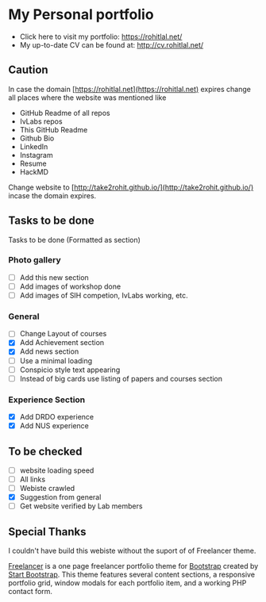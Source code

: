 # My Personal portfolio

- Click here to visit my portfolio: https://rohitlal.net/
- My up-to-date CV can be found at: http://cv.rohitlal.net/

## Caution

In case the domain [https://rohitlal.net](https://rohitlal.net) expires change all places where the website was mentioned like

- GitHub Readme of all repos
- IvLabs repos
- This GitHub Readme
- Github Bio
- LinkedIn
- Instagram
- Resume
- HackMD

Change website to [http://take2rohit.github.io/](http://take2rohit.github.io/) incase the domain expires.

## Tasks to be done
Tasks to be done (Formatted as section)

### Photo gallery 
- [ ] Add this new section
- [ ] Add images of workshop done 
- [ ] Add images of SIH competion, IvLabs working, etc.

### General
- [ ] Change Layout of courses  
- [x] Add Achievement section
- [x] Add news section
- [ ] Use a minimal loading
- [ ] Conspicio style text appearing
- [ ] Instead of big cards use listing of papers and courses section

### Experience Section
- [x] Add DRDO experience
- [x] Add NUS experience

## To be checked

- [ ] website loading speed
- [ ] All links
- [ ] Webiste crawled
- [x] Suggestion from general
- [ ] Get website verified by Lab members

## Special Thanks

I couldn't have build this webiste without the suport of of Freelancer theme.

[Freelancer](http://startbootstrap.com/template-overviews/freelancer/) is a one page freelancer portfolio theme for [Bootstrap](http://getbootstrap.com/) created by [Start Bootstrap](http://startbootstrap.com/). This theme features several content sections, a responsive portfolio grid, window modals for each portfolio item, and a working PHP contact form.
